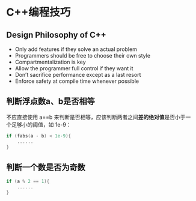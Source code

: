 # C++编程技巧

## Design Philosophy of C++

- Only add features if they solve an actual problem
- Programmers should be free to choose their own style
- Compartmentalization is key
- Allow the programmer full control if they want it
- Don’t sacrifice performance except as a last resort
- Enforce safety at compile time whenever possible

## 判断浮点数a、b是否相等

不应直接使用 a==b 来判断是否相等，应该判断两者之间**差的绝对值**是否小于一个足够小的阈值，如 1e-9：

```C++
if (fabs(a - b) < 1e-9){
    ......
}
```

## 判断一个数是否为奇数

```C++
if (a % 2 == 1){
    ......
}
```
